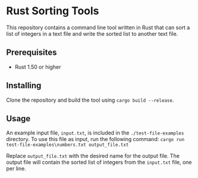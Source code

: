 # Rust Sorting Tools

This repository contains a command line tool written in Rust that can sort a list of integers in a text file and write the sorted list to another text file.

## Prerequisites

- Rust 1.50 or higher

## Installing

Clone the repository and build the tool using `cargo build --release`.

## Usage

An example input file, `input.txt`, is included in the `./test-file-examples` directory. To use this file as input, run the following command:
`cargo run test-file-examples\numbers.txt output_file.txt`

Replace `output_file.txt` with the desired name for the output file. The output file will contain the sorted list of integers from the `input.txt` file, one per line.
